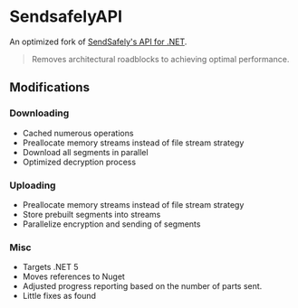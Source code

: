 # SendsafelyAPI
An optimized fork of [SendSafely's API for .NET](https://github.com/SendSafely/Windows-Client-API).

> Removes architectural roadblocks to achieving optimal performance.

## Modifications
### Downloading
- Cached numerous operations
- Preallocate memory streams instead of file stream strategy
- Download all segments in parallel
- Optimized decryption process
### Uploading
- Preallocate memory streams instead of file stream strategy
- Store prebuilt segments into streams
- Parallelize encryption and sending of segments
### Misc
- Targets .NET 5
- Moves references to Nuget
- Adjusted progress reporting based on the number of parts sent.
- Little fixes as found
